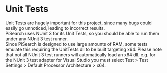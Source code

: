 Unit Tests
==========

Unit Tests are hugely important for this project, since many bugs could easily go unnoticed, leading to incorrect results.  
PiSearch uses NUnit 3 for its Unit Tests, so you should be able to run them under any NUnit 3 test runner.  
Since PiSearch is designed to use large amounts of RAM, some tests emulate this requiring the UnitTests dll to be built targeting x64. 
Please note that not all NUnit 3 test runners will automatically load an x64 dll. e.g. for the NUnit 3 test adapter for Visual Studio you must select Test > Test Settings > Default Processor Architecture > x64.
